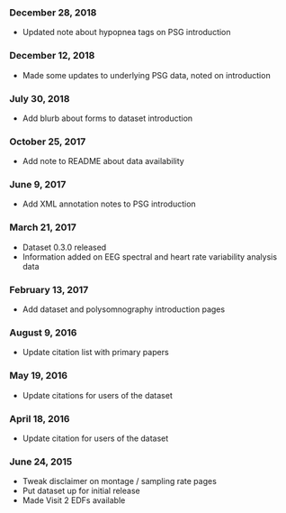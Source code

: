 ### December 28, 2018

- Updated note about hypopnea tags on PSG introduction

### December 12, 2018

- Made some updates to underlying PSG data, noted on introduction

### July 30, 2018

- Add blurb about forms to dataset introduction

### October 25, 2017

- Add note to README about data availability

### June 9, 2017

- Add XML annotation notes to PSG introduction

### March 21, 2017

- Dataset 0.3.0 released
- Information added on EEG spectral and heart rate variability analysis data

### February 13, 2017

- Add dataset and polysomnography introduction pages

### August 9, 2016

- Update citation list with primary papers

### May 19, 2016

- Update citations for users of the dataset

### April 18, 2016

- Update citation for users of the dataset

### June 24, 2015

- Tweak disclaimer on montage / sampling rate pages
- Put dataset up for initial release
- Made Visit 2 EDFs available

